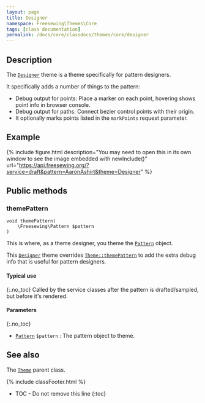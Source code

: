 ```yaml
---
layout: page
title: Designer
namespace: Freesewing\Themes\Core
tags: [class documentation]
permalink: /docs/core/classdocs/themes/core/designer
---
```

## Description 

The [`Designer`](designer) theme is a theme specifically for pattern designers.

It specifically adds a number of things to the pattern:

- Debug output for points: Place a marker on each point, hovering shows point info in browser console.
- Debug output for paths: Connect bezier control points with their origin.
- It optionally marks points listed in the `markPoints` request parameter.

## Example 

{% include figure.html 
    description="You may need to open this in its own window to see the image embedded with newInclude()"
    url="https://api.freesewing.org/?service=draft&pattern=AaronAshirt&theme=Designer"
%}

## Public methods

### themePattern

```php?start_inline=1
void themePattern(
    \Freesewing\Pattern $pattern
)
```

This is where, as a theme designer, you theme the [`Pattern`](/class/patterns/core/pattern) object.

This [`Designer`](designer) theme overrides [`Theme::themePattern`](theme#themepattern) to
add the extra debug info that is useful for pattern designers.

#### Typical use
{:.no_toc}
Called by the service classes after the pattern is drafted/sampled, but before it's rendered.

#### Parameters
{:.no_toc}

- [`Pattern`](/class/patterns/core/pattern) `$pattern` : The pattern object to theme.

## See also

The [`Theme`](theme) parent class.

{% include classFooter.html %}
* TOC - Do not remove this line
{:toc}
